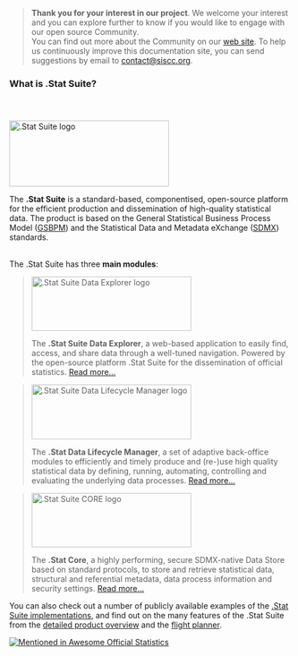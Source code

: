 > **Thank you for your interest in our project**. 
We welcome your interest and you can explore further to know if you would like to engage with our open source Community.  
You can find out more about the Community on our [web site](https://siscc.org). To help us continuously improve this documentation site, you can send suggestions by email to [contact@siscc.org](mailto:contact@siscc.org?subject=documentation-suggestion).

### What is .Stat Suite?

<div class="col-sm-8">

<div style="height:40px" aria-hidden="true"></div>

<div>
    <img decoding="async" src="/.stat-suite/design/demo/logos-svg/images/statsuite-base.svg" alt=".Stat Suite logo" style="width:285px;height:118px" width="285" height="118">
</div>
<p>The <strong>.Stat Suite</strong> is a standard-based, componentised, open-source platform for the efficient production and dissemination of high-quality statistical data. The product is based on the General Statistical Business Process Model (<a rel="noreferrer noopener" aria-label="GSBPM (opens in a new tab)" href="http://www1.unece.org/stat/platform/display/GSBPM/GSBPM+v5.0" target="_blank">GSBPM</a>) and the Statistical Data and Metadata eXchange (<a rel="noreferrer noopener" aria-label="SDMX (opens in a new tab)" href="https://sdmx.org" target="_blank">SDMX</a>) standards. </p>

<p><br>The .Stat Suite has three&nbsp;<strong>main modules</strong>: </p>

<blockquote>
<div>
    <img decoding="async" loading="lazy" src="/.stat-suite/design/demo/logos-svg/images/dotstat-de-base.svg" alt=".Stat Suite Data Explorer logo" style="width:285px;height:97px" width="285" height="97">
</div>
<p>The <strong>.Stat Suite Data Explorer</strong>, a web-based application to easily find, access, and share data through a well-tuned navigation. Powered by the open-source platform .Stat Suite for the dissemination of official statistics. <a href="/dotstatsuite-documentation/using-de/">Read more…</a></p>
</blockquote>

<blockquote>
<div>
    <img decoding="async" loading="lazy" src="/.stat-suite/design/demo/logos-svg/images/dotstat-dlm-base.svg" alt=".Stat Suite Data Lifecycle Manager logo" style="width:285px;height:98px" width="285" height="98">
</div>
<p>The <strong>.Stat Data Lifecycle Manager</strong>, a set of adaptive back-office modules to efficiently and timely produce and (re-)use high quality statistical data by defining, running, automating, controlling and evaluating the underlying data processes. <a href="/dotstatsuite-documentation/using-dlm/">Read more…</a></p>
</blockquote>

<blockquote>
<div >
    <img decoding="async" loading="lazy" src="/.stat-suite/design/demo/logos-svg/images/dotstat-core-base.svg" alt=".Stat Suite CORE logo" style="width:285px;height:97px" width="285" height="97">
</div>
<p>The <strong>.Stat Core</strong>, a highly performing, secure SDMX-native Data Store based on standard protocols, to store and retrieve statistical data, structural and referential metadata, data process information and security settings. <a href="/dotstatsuite-documentation/using-api/">Read more…</a></p>
</blockquote>

<p></p>

<p>You can also check out a number of publicly available examples of the <a rel="noreferrer noopener" href="/dotstatsuite-documentation/about/powered-by/" data-type="URL" data-id="/dotstatsuite-documentation/about/powered-by/" target="_blank">.Stat Suite implementations</a>, and find out on the many features of the .Stat Suite from the <a rel="noreferrer noopener" href="/dotstatsuite-documentation/about/product-overview/" data-type="URL" data-id="/dotstatsuite-documentation/about/product-overview/" target="_blank">detailed product overview</a> and the <a rel="noreferrer noopener" href="/dotstatsuite-documentation/about/product-overview/#flight-planner" data-type="URL" data-id="/dotstatsuite-documentation/about/product-overview/#flight-planner" target="_blank">flight planner</a>.</p>
					
</div>

[![Mentioned in Awesome Official Statistics ](https://awesome.re/mentioned-badge.svg)](http://www.awesomeofficialstatistics.org)
